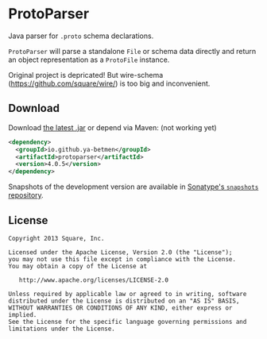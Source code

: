 ProtoParser
===========

Java parser for `.proto` schema declarations.

`ProtoParser` will parse a standalone `File` or schema data directly and return an object
representation as a `ProtoFile` instance.

Original project is depricated! But wire-schema (https://github.com/square/wire/) is too big and inconvenient.

Download
--------

Download [the latest .jar][dl] or depend via Maven: (not working yet)
```xml
<dependency>
  <groupId>io.github.ya-betmen</groupId>
  <artifactId>protoparser</artifactId>
  <version>4.0.5</version>
</dependency>
```

Snapshots of the development version are available in [Sonatype's `snapshots` repository][snap].

License
-------

    Copyright 2013 Square, Inc.

    Licensed under the Apache License, Version 2.0 (the "License");
    you may not use this file except in compliance with the License.
    You may obtain a copy of the License at

       http://www.apache.org/licenses/LICENSE-2.0

    Unless required by applicable law or agreed to in writing, software
    distributed under the License is distributed on an "AS IS" BASIS,
    WITHOUT WARRANTIES OR CONDITIONS OF ANY KIND, either express or implied.
    See the License for the specific language governing permissions and
    limitations under the License.



 [dl]: https://search.maven.org/remote_content?g=io.github.ya-betmen&a=protoparser&v=LATEST
 [snap]: https://oss.sonatype.org/content/repositories/snapshots/
